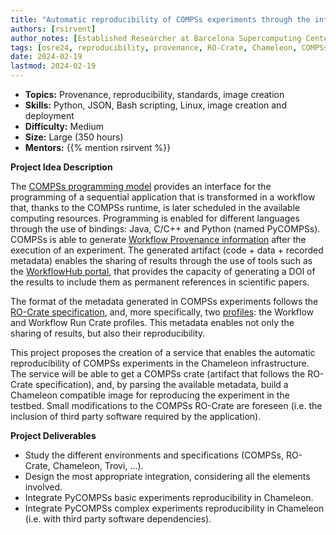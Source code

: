 ```yaml
---
title: "Automatic reproducibility of COMPSs experiments through the integration of RO-Crate in Chameleon" 
authors: [rsirvent]
author_notes: [Established Researcher at Barcelona Supercomputing Center]
tags: [osre24, reproducibility, provenance, RO-Crate, Chameleon, COMPSs]
date: 2024-02-19
lastmod: 2024-02-19
---
```


- **Topics:** Provenance, reproducibility, standards, image creation
- **Skills:** Python, JSON, Bash scripting, Linux, image creation and deployment
- **Difficulty:** Medium
- **Size:** Large (350 hours)
- **Mentors:** {{% mention rsirvent %}}

**Project Idea Description**

The [COMPSs programming model](https://compss.bsc.es/) provides an interface for the programming of a
sequential application that is transformed in a workflow that, thanks to the COMPSs runtime, is later
scheduled in the available computing resources. Programming is enabled for different languages through
the use of bindings: Java, C/C++ and Python (named PyCOMPSs).
COMPSs is able to generate [Workflow Provenance information](https://compss-doc.readthedocs.io/en/stable/Sections/05_Tools/04_Workflow_Provenance.html)
after the execution of an experiment. The generated artifact (code + data + recorded metadata) 
enables the sharing of results through the use of tools such as the [WorkflowHub portal](https://workflowhub.eu/), 
that provides the capacity of generating a DOI of the results to include them as permanent references 
in scientific papers.

The format of the metadata generated in COMPSs experiments follows the [RO-Crate specification](https://www.researchobject.org/ro-crate/), 
and, more specifically, two [profiles](https://www.researchobject.org/ro-crate/profiles.html): 
the Workflow and Workflow Run Crate profiles. This metadata enables not only the sharing of results, but also their
reproducibility.

This project proposes the creation of a service that enables the automatic reproducibility of COMPSs experiments
in the Chameleon infrastructure. The service will be able to get a COMPSs crate (artifact that follows the RO-Crate
specification), and, by parsing the available metadata, build a Chameleon compatible image for reproducing the
experiment in the testbed. Small modifications to the COMPSs RO-Crate are foreseen (i.e. the inclusion of third party
software required by the application).

**Project Deliverables**
- Study the different environments and specifications (COMPSs, RO-Crate, Chameleon, Trovi, ...).
- Design the most appropriate integration, considering all the elements involved.
- Integrate PyCOMPSs basic experiments reproducibility in Chameleon.
- Integrate PyCOMPSs complex experiments reproducibility in Chameleon (i.e. with third party software dependencies).




